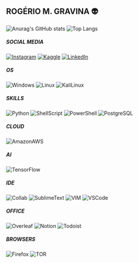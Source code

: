 ## ROGÉRIO M. GRAVINA 👽


![Anurag's GitHub stats](https://github-readme-stats.vercel.app/api?username=rmgravina&theme=cobalt&show_icons=true)
![Top Langs](https://github-readme-stats.vercel.app/api/top-langs/?username=rmgravina&langs_count=3&layout=compact)

##### SOCIAL MEDIA

[![Instagram](https://img.shields.io/badge/Instagram-E4405F?style=for-the-badge&logo=instagram&logoColor=white)](https://www.instagram.com/rmgravina)
[![Kaggle](https://img.shields.io/badge/Kaggle-20BEFF?style=for-the-badge&logo=Kaggle&logoColor=white)](https://www.kaggle.com/rmgravina)
[![LinkedIn](https://img.shields.io/badge/LinkedIn-0077B5?style=for-the-badge&logo=linkedin&logoColor=white)](https://www.linkedin.com/in/rog%C3%A9rio-gravina-0a2497b4/)



##### OS

![Windows](https://img.shields.io/badge/Windows-0078D6?style=for-the-badge&logo=windows&logoColor=white)
![Linux](https://img.shields.io/badge/Linux-FCC624?style=for-the-badge&logo=linux&logoColor=black)
![KaliLinux](https://img.shields.io/badge/Kali_Linux-557C94?style=for-the-badge&logo=kali-linux&logoColor=white)



##### SKILLS

![Python](https://img.shields.io/badge/Python-14354C?style=for-the-badge&logo=python&logoColor=white)
![ShellScript](https://img.shields.io/badge/Shell_Script-121011?style=for-the-badge&logo=gnu-bash&logoColor=white)
![PowerShell](https://img.shields.io/badge/Powershell-2CA5E0?style=for-the-badge&logo=powershell&logoColor=white)
![PostgreSQL](https://img.shields.io/badge/PostgreSQL-316192?style=for-the-badge&logo=postgresql&logoColor=white)


##### CLOUD

![AmazonAWS](https://img.shields.io/badge/Amazon_AWS-232F3E?style=for-the-badge&logo=amazon-aws&logoColor=white)


##### AI

![TensorFlow](https://img.shields.io/badge/TensorFlow-FF6F00?style=for-the-badge&logo=tensorflow&logoColor=white)


##### IDE

![Collab](https://img.shields.io/badge/Colab-F9AB00?style=for-the-badge&logo=googlecolab&color=525252)
![SublimeText](https://img.shields.io/badge/sublime_text-%23575757.svg?&style=for-the-badge&logo=sublime-text&logoColor=important)
![VIM](https://img.shields.io/badge/VIM-%2311AB00.svg?&style=for-the-badge&logo=vim&logoColor=white)
![VSCode](https://img.shields.io/badge/Visual_Studio_Code-0078D4?style=for-the-badge&logo=visual%20studio%20code&logoColor=white)


##### OFFICE

![Overleaf](https://img.shields.io/badge/Overleaf-47A141?style=for-the-badge&logo=Overleaf&logoColor=white)
![Notion](https://img.shields.io/badge/Notion-000000?style=for-the-badge&logo=notion&logoColor=white)
![Todoist](https://img.shields.io/badge/Todoist-E44332?style=for-the-badge&logo=todoist&logoColor=white)


##### BROWSERS

![Firefox](https://img.shields.io/badge/Firefox_Browser-FF7139?style=for-the-badge&logo=Firefox-Browser&logoColor=white)
![TOR](https://img.shields.io/badge/Tor_Browser-7D4698?style=for-the-badge&logo=Tor-Browser&logoColor=white)
